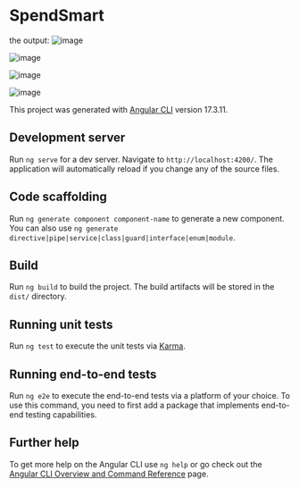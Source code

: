 # SpendSmart

 the output:
![image](https://github.com/user-attachments/assets/f727a30e-5138-4186-8c62-996a2a247c74)

![image](https://github.com/user-attachments/assets/4450721c-eccc-4c98-85a5-2ee9d246034f)

![image](https://github.com/user-attachments/assets/3dbabf57-4110-433c-8fa8-e101fe14d23b)

![image](https://github.com/user-attachments/assets/755dea01-5fbd-4bba-beae-38b254c1769f)










This project was generated with [Angular CLI](https://github.com/angular/angular-cli) version 17.3.11.

## Development server

Run `ng serve` for a dev server. Navigate to `http://localhost:4200/`. The application will automatically reload if you change any of the source files.

## Code scaffolding

Run `ng generate component component-name` to generate a new component. You can also use `ng generate directive|pipe|service|class|guard|interface|enum|module`.

## Build

Run `ng build` to build the project. The build artifacts will be stored in the `dist/` directory.

## Running unit tests

Run `ng test` to execute the unit tests via [Karma](https://karma-runner.github.io).

## Running end-to-end tests

Run `ng e2e` to execute the end-to-end tests via a platform of your choice. To use this command, you need to first add a package that implements end-to-end testing capabilities.

## Further help

To get more help on the Angular CLI use `ng help` or go check out the [Angular CLI Overview and Command Reference](https://angular.io/cli) page.
